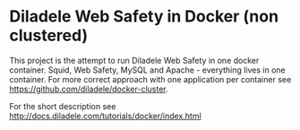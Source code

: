 Diladele Web Safety in Docker (non clustered)
=============================================

This project is the attempt to run Diladele Web Safety in one docker container. Squid, Web Safety, MySQL and Apache - everything lives in one container. For more correct approach with one application per container see https://github.com/diladele/docker-cluster.

For the short description see http://docs.diladele.com/tutorials/docker/index.html